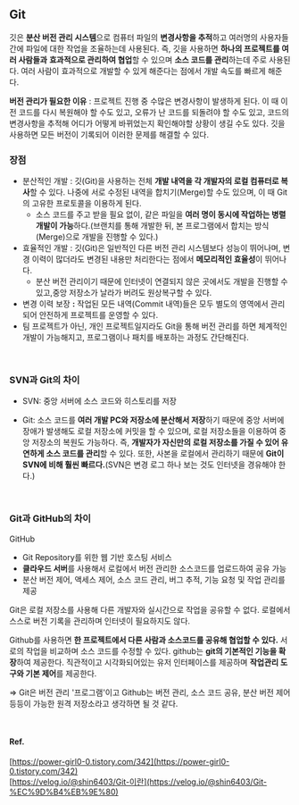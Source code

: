 ## Git

깃은 **분산 버전 관리 시스템**으로 컴퓨터 파일의 **변경사항을 추적**하고 여러명의 사용자들 간에 파일에 대한 작업을 조율하는데 사용된다. 즉, 깃을 사용하면 **하나의 프로젝트를 여러 사람들과** **효과적으로 관리하여 협업**할 수 있으며 **소스 코드를 관리**하는데 주로 사용된다. 여러 사람이 효과적으로 개발할 수 있게 해준다는 점에서 개발 속도를 빠르게 해준다.

**버전 관리가 필요한 이유** : 프로젝트 진행 중 수많은 변경사항이 발생하게 된다. 이 때 이전 코드를 다시 복원해야 할 수도 있고, 오류가 난 코드를 되돌려야 할 수도 있고, 코드의 변경사항을 추적해 어디가 어떻게 바뀌었는지 확인해야할 상황이 생길 수도 있다. 깃을 사용하면 모든 버전이 기록되어 이러한 문제를 해결할 수 있다.

### 장점
- 분산적인 개발 : 깃(Git)을 사용하는 전체 **개발 내역을 각 개발자의 로컬 컴퓨터로 복사**할 수 있다. 나중에 서로 수정된 내역을 합치기(Merge)할 수도 있으며, 이 때 Git의 고유한 프로토콜을 이용하게 된다.
    - 소스 코드를 주고 받을 필요 없이, 같은 파일을 **여러 명이 동시에 작업하는 병렬 개발이 가능**하다.(브랜치를 통해 개발한 뒤, 본 프로그램에서 합치는 방식(Merge)으로 개발을 진행할 수 있다.)
- 효율적인 개발 : 깃(Git)은 일반적인 다른 버전 관리 시스템보다 성능이 뛰어나며, 변경 이력이 많더라도 변경된 내용만 처리한다는 점에서 **메모리적인 효율성**이 뛰어나다.
    - 분산 버전 관리이기 때문에 인터넷이 연결되지 않은 곳에서도 개발을 진행할 수 있고,중앙 저장소가 날라가 버려도 원상복구할 수 있다.
- 변경 이력 보장 **:** 작업된 모든 내역(Commit 내역)들은 모두 별도의 영역에서 관리되어 안전하게 프로젝트를 운영할 수 있다.
- 팀 프로젝트가 아닌, 개인 프로젝트일지라도 Git을 통해 버전 관리를 하면 체계적인 개발이 가능해지고, 프로그램이나 패치를 배포하는 과정도 간단해진다.

<br>

### SVN과 Git의 차이
- SVN: 중앙 서버에 소스 코드와 히스토리를 저장 

- Git: 소스 코드를 **여러 개발 PC와 저장소에 분산해서 저장**하기 때문에 중앙 서버에 장애가 발생해도 로컬 저장소에 커밋을 할 수 있으며, 로컬 저장소들을 이용하여 중앙 저장소의 복원도 가능하다. 즉, **개발자가 자신만의 로컬 저장소를 가질 수 있어 유연하게 소스 코드를 관리**할 수 있다.
또한, 사본을 로컬에서 관리하기 때문에 **Git이 SVN에 비해 훨씬 빠르다.**(SVN은 변경 로그 하나 보는 것도 인터넷을 경유해야 한다.)

<br>

### Git과 GitHub의 차이

GitHub
- Git Repository를 위한 웹 기반 호스팅 서비스
- **클라우드 서버**를 사용해서 로컬에서 버전 관리한 소스코드를 업로드하여 공유 가능
- 분산 버전 제어, 액세스 제어, 소스 코드 관리, 버그 추적, 기능 요청 및 작업 관리를 제공

Git은 로컬 저장소를 사용해 다른 개발자와 실시간으로 작업을 공유할 수 없다. 로컬에서 스스로 버전 기록을 관리하며 인터넷이 필요하지도 않다.

Github를 사용하면 **한 프로젝트에서 다른 사람과 소스코드를 공유해 협업할 수 있다.** 서로의 작업을 비교하며 소스 코드를 수정할 수 있다. github는 **git의 기본적인 기능을 확장**하여 제공한다. 직관적이고 시각화되어있는 유저 인터페이스를 제공하며 **작업관리 도구와 기본 제어**를 제공한다.

⇒ Git은 버전 관리 '프로그램'이고 Github는 버전 관리, 소스 코드 공유, 분산 버전 제어 등등이 가능한 원격 저장소라고 생각하면 될 것 같다.

<br>

#### Ref.
[https://power-girl0-0.tistory.com/342](https://power-girl0-0.tistory.com/342) <br>
[https://velog.io/@shin6403/Git-이란](https://velog.io/@shin6403/Git-%EC%9D%B4%EB%9E%80)

